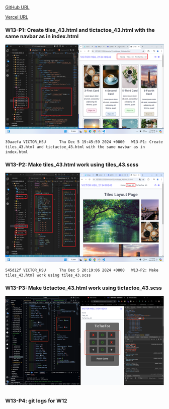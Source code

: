 [GitHub URL](https://github.com/vic0627/1131-sweb-demo-43)

[Vercel URL]("https://1131-sweb-demo-43.vercel.app/)

### W13-P1: Create tiles_43.html and tictactoe_43.html with the same navbar as in index.html

![](w13-p1.png)

```
39aaefa VICTOR_HSU      Thu Dec 5 19:45:59 2024 +0800   W13-P1: Create tiles_43.html and tictactoe_43.html with the same navbar as in index.html
```

### W13-P2: Make tiles_43.html work using tiles_43.scss

![](w13-p2.png)

```
545d12f VICTOR_HSU      Thu Dec 5 20:19:06 2024 +0800   W13-P2: Make tiles_43.html work using tiles_43.scss
```

### W13-P3: Make tictactoe_43.html work using tictactoe_43.scss

![](w13-p3.png)

```
```

### W13-P4: git logs for W12

```
```